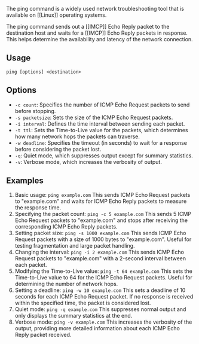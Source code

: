 The ping command is a widely used network troubleshooting tool that is available on [[Linux]] operating systems.

The ping command sends out a [[IMCP]] Echo Reply packet to the destination host and waits for a [[IMCP]] Echo Reply packets in response. This helps determine the availability and latency of the network connection.

## Usage

```
ping [options] <destination>
```

## Options
- `-c count`: Specifies the number of ICMP Echo Request packets to send before stopping.
- `-s packetsize`: Sets the size of the ICMP Echo Request packets.
- `-i interval`: Defines the time interval between sending each packet.
- `-t ttl`: Sets the Time-to-Live value for the packets, which determines how many network hops the packets can traverse.
- `-w deadline`: Specifies the timeout (in seconds) to wait for a response before considering the packet lost.
- `-q`: Quiet mode, which suppresses output except for summary statistics.
- `-v`: Verbose mode, which increases the verbosity of output.

## Examples
1. Basic usage: `ping example.com` This sends ICMP Echo Request packets to "example.com" and waits for ICMP Echo Reply packets to measure the response time.
2. Specifying the packet count: `ping -c 5 example.com` This sends 5 ICMP Echo Request packets to "example.com" and stops after receiving the corresponding ICMP Echo Reply packets.
3. Setting packet size: `ping -s 1000 example.com` This sends ICMP Echo Request packets with a size of 1000 bytes to "example.com". Useful for testing fragmentation and large packet handling.
4. Changing the interval: `ping -i 2 example.com` This sends ICMP Echo Request packets to "example.com" with a 2-second interval between each packet.
5. Modifying the Time-to-Live value: `ping -t 64 example.com` This sets the Time-to-Live value to 64 for the ICMP Echo Request packets. Useful for determining the number of network hops.
6. Setting a deadline: `ping -w 10 example.com` This sets a deadline of 10 seconds for each ICMP Echo Request packet. If no response is received within the specified time, the packet is considered lost.
7. Quiet mode: `ping -q example.com` This suppresses normal output and only displays the summary statistics at the end.
8. Verbose mode: `ping -v example.com` This increases the verbosity of the output, providing more detailed information about each ICMP Echo Reply packet received.